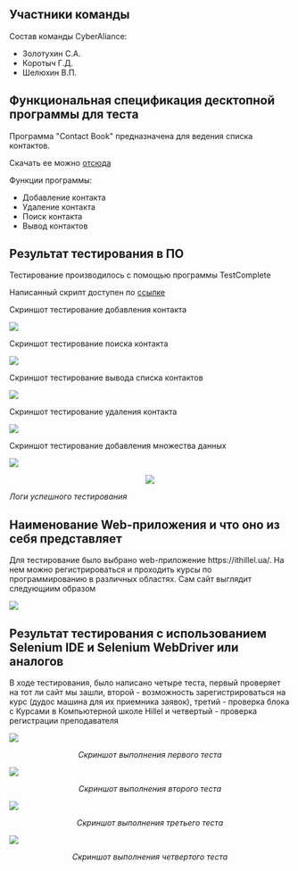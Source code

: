 <h2>Участники команды</h2>
<p>Состав команды CyberAliance: </p>
<ul>
  <li>Золотухин С.А.</li>
  <li>Коротыч Г.Д.</li>
  <li>Шелюхин В.П.</li>
</ul>
<h2>Функциональная спецификация десктопной программы для теста</h2>
<p>Программа "Contact Book" предназначена для ведения списка контактов.</p>
<p>Скачать ее можно <a href='https://github.com/tosvt/TIVPO/blob/main/%D0%9F%D1%80%D0%B0%D0%BA%D1%82%D0%B8%D1%87%D0%B5%D1%81%D0%BA%D0%B0%D1%8F%20%D1%80%D0%B0%D0%B1%D0%BE%D1%82%D0%B0%204/main.zip'>отсюда</a></p>
<p>Функции программы:</p>
<ul>
  <li>Добавление контакта</li>
  
  <li>Удаление контакта</li>
  
  <li>Поиск контакта</li>
  
  <li>Вывод контактов</li>
</ul>
<h2>Результат тестирования в ПО</h2>
<p>Тестирование производилось с помощью программы TestComplete</p>
<p>Написанный скрипт доступен по <a href='https://github.com/tosvt/TIVPO/blob/main/%D0%9F%D1%80%D0%B0%D0%BA%D1%82%D0%B8%D1%87%D0%B5%D1%81%D0%BA%D0%B0%D1%8F%20%D1%80%D0%B0%D0%B1%D0%BE%D1%82%D0%B0%204/test.py'>ссылке</a></p>
<p>Скриншот тестирование добавления контакта</p>
<p><img src='https://github.com/tosvt/TIVPO/blob/main/%D0%9F%D1%80%D0%B0%D0%BA%D1%82%D0%B8%D1%87%D0%B5%D1%81%D0%BA%D0%B0%D1%8F%20%D1%80%D0%B0%D0%B1%D0%BE%D1%82%D0%B0%204/imgs/test_addcontact.png'></p>
<p>Скриншот тестирование поиска контакта</p>
<p><img src='https://github.com/tosvt/TIVPO/blob/main/%D0%9F%D1%80%D0%B0%D0%BA%D1%82%D0%B8%D1%87%D0%B5%D1%81%D0%BA%D0%B0%D1%8F%20%D1%80%D0%B0%D0%B1%D0%BE%D1%82%D0%B0%204/imgs/test_searchcontact.png'></p>
<p>Скриншот тестирование вывода списка контактов</p>
<p><img src='https://github.com/tosvt/TIVPO/blob/main/%D0%9F%D1%80%D0%B0%D0%BA%D1%82%D0%B8%D1%87%D0%B5%D1%81%D0%BA%D0%B0%D1%8F%20%D1%80%D0%B0%D0%B1%D0%BE%D1%82%D0%B0%204/imgs/test_showlist.png'></p>
<p>Скриншот тестирование удаления контакта</p>
<p><img src='https://github.com/tosvt/TIVPO/blob/main/%D0%9F%D1%80%D0%B0%D0%BA%D1%82%D0%B8%D1%87%D0%B5%D1%81%D0%BA%D0%B0%D1%8F%20%D1%80%D0%B0%D0%B1%D0%BE%D1%82%D0%B0%204/imgs/test_deletecontact.png'></p>
<p>Скриншот тестирование добавления множества данных</p>
<p><img src='https://github.com/tosvt/TIVPO/blob/main/%D0%9F%D1%80%D0%B0%D0%BA%D1%82%D0%B8%D1%87%D0%B5%D1%81%D0%BA%D0%B0%D1%8F%20%D1%80%D0%B0%D0%B1%D0%BE%D1%82%D0%B0%204/imgs/test_bigdata.png'></p>
<p style='text-align:center'><img src="https://github.com/tosvt/TIVPO/blob/main/%D0%9F%D1%80%D0%B0%D0%BA%D1%82%D0%B8%D1%87%D0%B5%D1%81%D0%BA%D0%B0%D1%8F%20%D1%80%D0%B0%D0%B1%D0%BE%D1%82%D0%B0%204/imgs/testlogs.png"></p>
<p><i>Логи успешного тестирования</i></p>
<h2>Наименование Web-приложения и что оно из себя представляет</h2>
<p>Для тестирование было выбрано web-приложение https://ithillel.ua/. На нем можно регистрироваться и проходить курсы по программированию в различных областях. Сам сайт выглядит следующиим образом</p>
<p><img src='https://github.com/tosvt/TIVPO/blob/main/%D0%9F%D1%80%D0%B0%D0%BA%D1%82%D0%B8%D1%87%D0%B5%D1%81%D0%BA%D0%B0%D1%8F%20%D1%80%D0%B0%D0%B1%D0%BE%D1%82%D0%B0%204/imgs/web_syte.png'></p>
<h2>Результат тестирования с использованием Selenium IDE и Selenium WebDriver или аналогов</h2>
<p>В ходе тестирования, было написано четыре теста, первый проверяет на тот ли сайт мы зашли, второй - возможность зарегистрироваться на курс (дудос машина для их приемника заявок), третий - проверка блока с Курсами в Компьютерной школе Hillel и четвертый - проверка регистрации преподавателя</p>
<p><img src='https://github.com/tosvt/TIVPO/blob/main/%D0%9F%D1%80%D0%B0%D0%BA%D1%82%D0%B8%D1%87%D0%B5%D1%81%D0%BA%D0%B0%D1%8F%20%D1%80%D0%B0%D0%B1%D0%BE%D1%82%D0%B0%204/imgs/web_test1.jpg'></p>
<p align="center"><i>Скриншот выполнения первого теста</i></p>
<p><img src='https://github.com/tosvt/TIVPO/blob/main/%D0%9F%D1%80%D0%B0%D0%BA%D1%82%D0%B8%D1%87%D0%B5%D1%81%D0%BA%D0%B0%D1%8F%20%D1%80%D0%B0%D0%B1%D0%BE%D1%82%D0%B0%204/imgs/web_test2.jpg'></p>
<p align="center"><i>Скриншот выполнения второго теста</i></p>
<p><img src='https://github.com/tosvt/TIVPO/blob/main/%D0%9F%D1%80%D0%B0%D0%BA%D1%82%D0%B8%D1%87%D0%B5%D1%81%D0%BA%D0%B0%D1%8F%20%D1%80%D0%B0%D0%B1%D0%BE%D1%82%D0%B0%204/imgs/web_test3.jpg'></p>
<p align="center"><i>Скриншот выполнения третьего теста</i></p>
<p><img src='https://github.com/tosvt/TIVPO/blob/main/%D0%9F%D1%80%D0%B0%D0%BA%D1%82%D0%B8%D1%87%D0%B5%D1%81%D0%BA%D0%B0%D1%8F%20%D1%80%D0%B0%D0%B1%D0%BE%D1%82%D0%B0%204/imgs/web_test4.jpg'></p>
<p align="center"><i>Скриншот выполнения четвертого теста</i></p>
